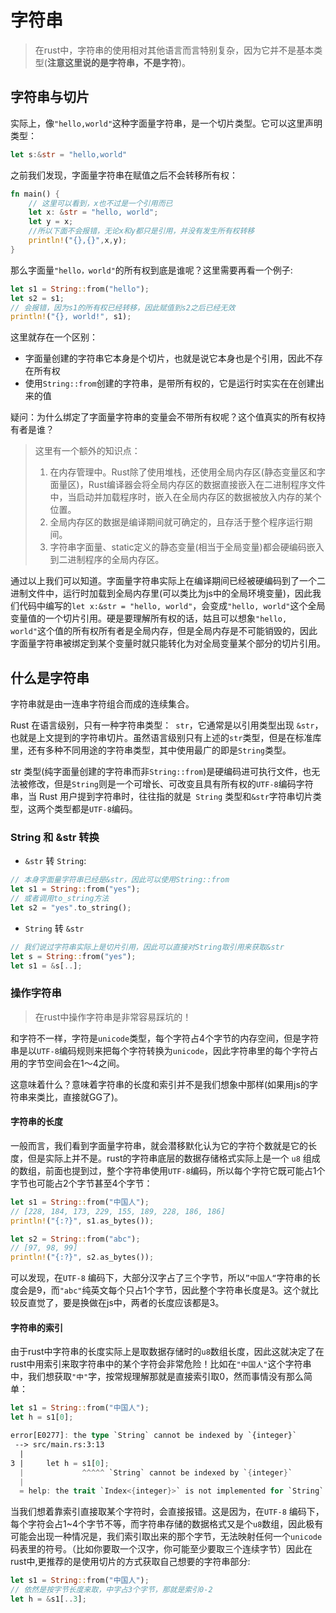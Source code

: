 # 字符串
> 在rust中，字符串的使用相对其他语言而言特别复杂，因为它并不是基本类型(**注意这里说的是字符串，不是字符**)。

## 字符串与切片
实际上，像`"hello,world"`这种字面量字符串，是一个切片类型。它可以这里声明类型：
```rust
let s:&str = "hello,world"
```
 之前我们发现，字面量字符串在赋值之后不会转移所有权：
```rust
fn main() {
    // 这里可以看到，x也不过是一个引用而已
    let x: &str = "hello, world";
    let y = x;
    //所以下面不会报错，无论x和y都只是引用，并没有发生所有权转移
    println!("{},{}",x,y);
}
```
那么字面量`"hello，world"`的所有权到底是谁呢？这里需要再看一个例子:
```rust
let s1 = String::from("hello");
let s2 = s1;
// 会报错，因为s1的所有权已经转移，因此赋值到s2之后已经无效
println!("{}, world!", s1);
```

这里就存在一个区别：
- 字面量创建的字符串它本身是个切片，也就是说它本身也是个引用，因此不存在所有权
- 使用`String::from`创建的字符串，是带所有权的，它是运行时实实在在创建出来的值

疑问：为什么绑定了字面量字符串的变量会不带所有权呢？这个值真实的所有权持有者是谁？
> 这里有一个额外的知识点：
> 1. 在内存管理中。Rust除了使用堆栈，还使用全局内存区(静态变量区和字面量区)，Rust编译器会将全局内存区的数据直接嵌入在二进制程序文件中，当启动并加载程序时，嵌入在全局内存区的数据被放入内存的某个位置。
> 2. 全局内存区的数据是编译期间就可确定的，且存活于整个程序运行期间。
> 3. 字符串字面量、static定义的静态变量(相当于全局变量)都会硬编码嵌入到二进制程序的全局内存区。

通过以上我们可以知道。字面量字符串实际上在编译期间已经被硬编码到了一个二进制文件中，运行时加载到全局内存里(可以类比为js中的全局环境变量)，因此我们代码中编写的`let x:&str = "hello, world"`，会变成`"hello, world"`这个全局变量值的一个切片引用。硬是要理解所有权的话，姑且可以想象`"hello, world"`这个值的所有权所有者是全局内存，但是全局内存是不可能销毁的，因此字面量字符串被绑定到某个变量时就只能转化为对全局变量某个部分的切片引用。

## 什么是字符串
字符串就是由一连串字符组合而成的连续集合。

Rust 在语言级别，只有一种字符串类型：` str`，它通常是以引用类型出现 `&str`，也就是上文提到的字符串切片。虽然语言级别只有上述的` str `类型，但是在标准库里，还有多种不同用途的字符串类型，其中使用最广的即是` String `类型。

str 类型(纯字面量创建的字符串而非`String::from`)是硬编码进可执行文件，也无法被修改，但是` String `则是一个可增长、可改变且具有所有权的` UTF-8 `编码字符串，当 Rust 用户提到字符串时，往往指的就是` String` 类型和` &str `字符串切片类型，这两个类型都是` UTF-8 `编码。

### String 和 &str 转换
- `&str` 转 `String`:
```rust
// 本身字面量字符串已经是&str，因此可以使用String::from
let s1 = String::from("yes");
// 或者调用to_string方法
let s2 = "yes".to_string();
```

- `String` 转 `&str`
```rust
// 我们说过字符串实际上是切片引用，因此可以直接对String取引用来获取&str
let s = String::from("yes");
let s1 = &s[..];
```

### 操作字符串
> 在rust中操作字符串是非常容易踩坑的！

和字符不一样，字符是`unicode`类型，每个字符占4个字节的内存空间，但是字符串是以`UTF-8`编码规则来把每个字符转换为`unicode`，因此字符串里的每个字符占用的字节空间会在1～4之间。

这意味着什么？意味着字符串的长度和索引并不是我们想象中那样(如果用js的字符串来类比，直接就GG了)。
#### 字符串的长度
一般而言，我们看到字面量字符串，就会潜移默化认为它的字符个数就是它的长度，但是实际上并不是。rust的字符串底层的数据存储格式实际上是一个 `u8` 组成的数组，前面也提到过，整个字符串使用`UTF-8`编码，所以每个字符它既可能占1个字节也可能占2个字节甚至4个字节：
```rust
let s1 = String::from("中国人");
// [228, 184, 173, 229, 155, 189, 228, 186, 186]
println!("{:?}", s1.as_bytes());

let s2 = String::from("abc");
// [97, 98, 99]
println!("{:?}", s2.as_bytes());
```
可以发现，在`UTF-8` 编码下，大部分汉字占了三个字节，所以`”中国人“`字符串的长度会是9，而`"abc"`纯英文每个只占1个字节，因此整个字符串长度是3。这个就比较反直觉了，要是换做在js中，两者的长度应该都是3。

#### 字符串的索引
由于rust中字符串的长度实际上是取数据存储时的`u8`数组长度，因此这就决定了在rust中用索引来取字符串中的某个字符会非常危险！比如在`"中国人"`这个字符串中，我们想获取`"中"`字，按常规理解那就是直接索引取0，然而事情没有那么简单：
```rust
let s1 = String::from("中国人");
let h = s1[0];

error[E0277]: the type `String` cannot be indexed by `{integer}`
 --> src/main.rs:3:13
  |
3 |     let h = s1[0];
  |             ^^^^^ `String` cannot be indexed by `{integer}`
  |
  = help: the trait `Index<{integer}>` is not implemented for `String`
```
当我们想着靠索引直接取某个字符时，会直接报错。这是因为，在`UTF-8` 编码下，每个字符会占1~4个字节不等，而字符串存储的数据格式又是个`u8`数组，因此极有可能会出现一种情况是，我们索引取出来的那个字节，无法映射任何一个`unicode`码表里的符号。（比如你要取一个汉字，你可能至少要取三个连续字节）因此在rust中,更推荐的是使用切片的方式获取自己想要的字符串部分:
```rust
let s1 = String::from("中国人");
// 依然是按字节长度来取，中字占3个字节，那就是索引0-2
let h = &s1[..3];
``` 